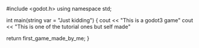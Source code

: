 #include <godot.h>
using namespace std;

int main(string var = "Just kidding")
{
cout << "This is a godot3 game"
cout << "This is one of the tutorial ones but self made"

return first_game_made_by_me;
}

